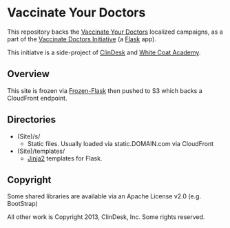 # Vaccinate Your Doctors

This repository backs the [Vaccinate Your Doctors](http://www.VaccinateYourDoctors.org) localized campaigns, as a part of the [Vaccinate Doctors Initiative](http://www.VaccinateDoctors.org/) (a [Flask](http://flask.pocoo.org/) app).

This initiatve is a side-project of [ClinDesk](http://www.clindesk.org/) and [White Coat Academy](http://www.whitecoatacademy.org/).

## Overview

This site is frozen via [Frozen-Flask](http://packages.python.org/Frozen-Flask/) then pushed to S3 which backs a CloudFront endpoint.

## Directories

* (Site)/s/
  * Static files. Usually loaded via static.DOMAIN.com via CloudFront
* (Site)/templates/
  * [Jinja2](http://jinja.pocoo.org/) templates for Flask.

## Copyright

Some shared libraries are available via an Apache License v2.0 (e.g. BootStrap)

All other work is Copyright 2013, ClinDesk, Inc. Some rights reserved.
